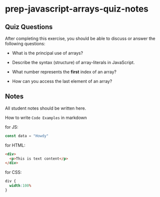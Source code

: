 # prep-javascript-arrays-quiz-notes



## Quiz Questions

After completing this exercise, you should be able to discuss or answer the following questions:

- What is the principal use of arrays?

- Describe the syntax (structure) of array-literals in JavaScript.

- What number represents the **first** index of an array?

- How can you access the last element of an array?

## Notes

All student notes should be written here.


How to write `Code Examples` in markdown

for JS:
```javascript
const data = "Howdy"
```

for HTML:
```html
<div>
  <p>This is text content</p>
</div>
```

for CSS:
```css
div {
  width:100%
}
```
